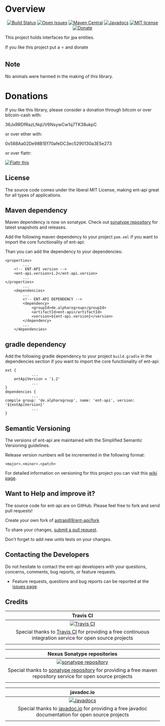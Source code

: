# Overview

<div align="center">

[![Build Status](https://travis-ci.org/astrapi69/ent-api.svg?branch=master)](https://travis-ci.org/astrapi69/ent-api) 
[![Open Issues](https://img.shields.io/github/issues/astrapi69/ent-api.svg?style=flat)](https://github.com/astrapi69/ent-api/issues) 
[![Maven Central](https://maven-badges.herokuapp.com/maven-central/de.alpharogroup/ent-api/badge.svg)](https://maven-badges.herokuapp.com/maven-central/de.alpharogroup/ent-api)
[![Javadocs](http://www.javadoc.io/badge/de.alpharogroup/ent-api.svg)](http://www.javadoc.io/doc/de.alpharogroup/ent-api)
[![MIT license](http://img.shields.io/badge/license-MIT-brightgreen.svg?style=flat)](http://opensource.org/licenses/MIT)
[![Donate](https://img.shields.io/badge/donate-❤-ff2244.svg)](https://www.paypal.com/cgi-bin/webscr?cmd=_s-xclick&hosted_button_id=GVBTWLRAZ7HB8)

</div>

This project holds interfaces for jpa entities.

If you like this project put a ⭐ and donate

## Note

No animals were harmed in the making of this library.


# Donations

If you like this library, please consider a donation through bitcoin or over bitcoin-cash with:

36JxRRDfRazLNqUV6NsywCw1q7TK38ukpC

or over ether with:

0x588Aa02De98B1Ef70afeDC3ec5290130a3E5e273

or over flattr:

<a href="https://flattr.com/submit/auto?fid=r7vp62&url=https%3A%2F%2Fgithub.com%2Fastrapi69%2Fent-api" target="_blank">
<img src="http://api.flattr.com/button/flattr-badge-large.png" alt="Flattr this" title="Flattr this" border="0" />
</a>

## License

The source code comes under the liberal MIT License, making ent-api great for all types of applications.

## Maven dependency

Maven dependency is now on sonatype.
Check out [sonatype repository](https://oss.sonatype.org/index.html#nexus-search;gav~de.alpharogroup~ent-api~~~) for latest snapshots and releases.

Add the following maven dependency to your project `pom.xml` if you want to import the core functionality of ent-api:

Than you can add the dependency to your dependencies:


	<properties>
			...
		<!-- ENT-API version -->
		<ent-api.version>1.2</ent-api.version>
			...
	</properties>
			...
		<dependencies>
			...
			<!-- ENT-API DEPENDENCY -->
			<dependency>
				<groupId>de.alpharogroup</groupId>
				<artifactId>ent-api</artifactId>
				<version>${ent-api.version}</version>
			</dependency>
			...
		</dependencies>

	
## gradle dependency

Add the following gradle dependency to your project `build.gradle` in the dependencies section if you want to import the core functionality of ent-api:

```
ext {
			...
    entApiVersion = '1.2'
			...
}
dependencies {
			...
compile group: 'de.alpharogroup', name: 'ent-api', version: '${entApiVersion}'
			...
}
```

## Semantic Versioning

The versions of ent-api are maintained with the Simplified Semantic Versioning guidelines.

Release version numbers will be incremented in the following format:

`<major>.<minor>.<patch>`

For detailed information on versioning for this project you can visit this [wiki page](https://github.com/lightblueseas/mvn-parent-projects/wiki/Simplified-Semantic-Versioning).

## Want to Help and improve it? ###

The source code for ent-api are on GitHub. Please feel free to fork and send pull requests!

Create your own fork of [astrapi69/ent-api/fork](https://github.com/astrapi69/ent-api/fork)

To share your changes, [submit a pull request](https://github.com/astrapi69/ent-api/pull/new/develop).

Don't forget to add new units tests on your changes.

## Contacting the Developers

Do not hesitate to contact the ent-api developers with your questions, concerns, comments, bug reports, or feature requests.
- Feature requests, questions and bug reports can be reported at the [issues page](https://github.com/astrapi69/ent-api/issues).

## Credits

|**Travis CI**|
|     :---:      |
|[![Travis CI](https://travis-ci.com/images/logos/TravisCI-Full-Color.png)](https://coveralls.io/github/astrapi69/ent-api?branch=master)|
|Special thanks to [Travis CI](https://travis-ci.org) for providing a free continuous integration service for open source projects|
|     <img width=1000/>     |

|**Nexus Sonatype repositories**|
|     :---:      |
|[![sonatype repository](https://img.shields.io/nexus/r/https/oss.sonatype.org/de.alpharogroup/ent-api.svg?style=for-the-badge)](https://oss.sonatype.org/index.html#nexus-search;gav~de.alpharogroup~ent-api~~~)|
|Special thanks to [sonatype repository](https://www.sonatype.com) for providing a free maven repository service for open source projects|
|     <img width=1000/>     |

|**javadoc.io**|
|     :---:      |
|[![Javadocs](http://www.javadoc.io/badge/de.alpharogroup/ent-api.svg)](http://www.javadoc.io/doc/de.alpharogroup/ent-api)|
|Special thanks to [javadoc.io](http://www.javadoc.io) for providing a free javadoc documentation for open source projects|
|     <img width=1000/>     |